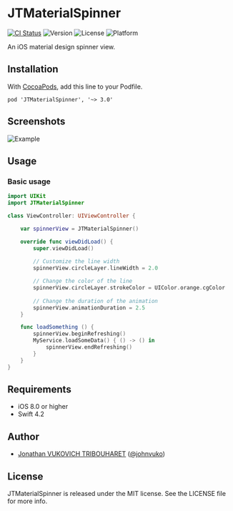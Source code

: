 # JTMaterialSpinner

[![CI Status](http://img.shields.io/travis/jonathantribouharet/JTMaterialSpinner.svg)](https://travis-ci.org/jonathantribouharet/JTMaterialSpinner)
![Version](https://img.shields.io/cocoapods/v/JTMaterialSpinner.svg)
![License](https://img.shields.io/cocoapods/l/JTMaterialSpinner.svg)
![Platform](https://img.shields.io/cocoapods/p/JTMaterialSpinner.svg)

An iOS material design spinner view.

## Installation

With [CocoaPods](http://cocoapods.org/), add this line to your Podfile.

    pod 'JTMaterialSpinner', '~> 3.0'

## Screenshots

![Example](./Screens/example.gif "Example View")

## Usage

### Basic usage

```swift
import UIKit
import JTMaterialSpinner

class ViewController: UIViewController {

    var spinnerView = JTMaterialSpinner()

    override func viewDidLoad() {
        super.viewDidLoad()
        
        // Customize the line width
        spinnerView.circleLayer.lineWidth = 2.0

        // Change the color of the line
        spinnerView.circleLayer.strokeColor = UIColor.orange.cgColor
        
        // Change the duration of the animation
        spinnerView.animationDuration = 2.5
    }

    func loadSomething () {
        spinnerView.beginRefreshing()
        MyService.loadSomeData() { () -> () in
            spinnerView.endRefreshing()
        }
    }
}

```

## Requirements

- iOS 8.0 or higher
- Swift 4.2

## Author

- [Jonathan VUKOVICH TRIBOUHARET](https://github.com/jonathantribouharet) ([@johnvuko](https://twitter.com/johnvuko))

## License

JTMaterialSpinner is released under the MIT license. See the LICENSE file for more info.
